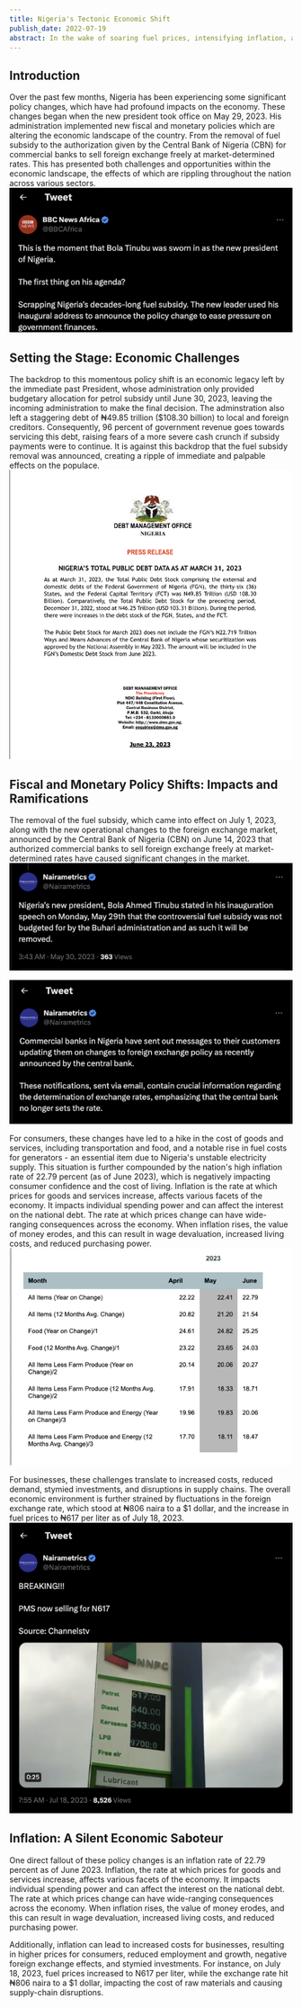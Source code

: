 ```yaml
---
title: Nigeria's Tectonic Economic Shift
publish_date: 2022-07-19
abstract: In the wake of soaring fuel prices, intensifying inflation, and a fluctuating exchange rate, everyday life in Nigeria has become a tangle of challenges. The effects ripple through our transportation, our food, our essential goods, and undeniably, our livelihoods. Amid this turbulence, I am making a decisive pivot, restructuring Ovabor Development Labs Limited to help navigate the storm. 
---
```


## Introduction
Over the past few months, Nigeria has been experiencing some significant policy changes, which have had profound impacts on the economy. These changes began when the new president took office on May 29, 2023. His administration implemented new fiscal and monetary policies which are altering the economic landscape of the country. From the removal of fuel subsidy to the authorization given by the Central Bank of Nigeria (CBN) for commercial banks to sell foreign exchange freely at market-determined rates. This has presented both challenges and opportunities within the economic landscape, the effects of which are rippling throughout the nation across various sectors.
  <img src="second/bbc.png"/>

## Setting the Stage: Economic Challenges
The backdrop to this momentous policy shift is an economic legacy left by the immediate past President, whose administration only provided budgetary allocation for petrol subsidy until June 30, 2023, leaving the incoming administration to make the final decision. The adminstration also left a staggering debt of ₦49.85 trillion ($108.30 billion) to local and foreign creditors. Consequently, 96 percent of government revenue goes towards servicing this debt, raising fears of a more severe cash crunch if subsidy payments were to continue. It is against this backdrop that the fuel subsidy removal was announced, creating a ripple of immediate and palpable effects on the populace.
 <img src="second/dmo.png"/>


## Fiscal and Monetary Policy Shifts: Impacts and Ramifications
The removal of the fuel subsidy, which came into effect on July 1, 2023, along with the new operational changes to the foreign exchange market, announced by the Central Bank of Nigeria (CBN) on June 14, 2023 that authorized commercial banks to sell foreign exchange freely at market-determined rates have caused significant changes in the market.
 <img src="second/rv.png"/>

 <img src="second/cbn.png"/>

For consumers, these changes have led to a hike in the cost of goods and services, including transportation and food, and a notable rise in fuel costs for generators - an essential item due to Nigeria's unstable electricity supply. This situation is further compounded by the nation's high inflation rate of 22.79 percent (as of June 2023), which is negatively impacting consumer confidence and the cost of living. Inflation is the rate at which prices for goods and services increase, affects various facets of the economy. It impacts individual spending power and can affect the interest on the national debt. The rate at which prices change can have wide-ranging consequences across the economy. When inflation rises, the value of money erodes, and this can result in wage devaluation, increased living costs, and reduced purchasing power.
<img src="second/inf.png"/>


For businesses, these challenges translate to increased costs, reduced demand, stymied investments, and disruptions in supply chains. The overall economic environment is further strained by fluctuations in the foreign exchange rate, which stood at ₦806 naira to a $1 dollar, and the increase in fuel prices to ₦617 per liter as of July 18, 2023.
<img src="second/oil.png"/>


## Inflation: A Silent Economic Saboteur
One direct fallout of these policy changes is an inflation rate of 22.79​​ percent as of June 2023. Inflation, the rate at which prices for goods and services increase, affects various facets of the economy. It impacts individual spending power and can affect the interest on the national debt. The rate at which prices change can have wide-ranging consequences across the economy. When inflation rises, the value of money erodes, and this can result in wage devaluation, increased living costs, and reduced purchasing power.

Additionally, inflation can lead to increased costs for businesses, resulting in higher prices for consumers, reduced employment and growth, negative foreign exchange effects, and stymied investments. For instance, on July 18, 2023, fuel prices increased to N617 per liter, while the exchange rate hit ₦806 naira to a $1 dollar, impacting the cost of raw materials and causing supply-chain disruptions.


